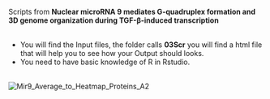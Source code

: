 
Scripts from **Nuclear microRNA 9 mediates G-quadruplex formation and 3D genome organization during TGF-β-induced transcription**<br /><br />
- You will find the Input files, the folder calls **03Scr** you will find a html file that will help you to see how your Output should looks.<br />
- You need to have basic knowledge of R in Rstudio.<br /><br />



![Mir9_Average_to_Heatmap_Proteins_A2](https://github.com/user-attachments/assets/1c918904-926b-463a-832c-502be5c5e83a)
